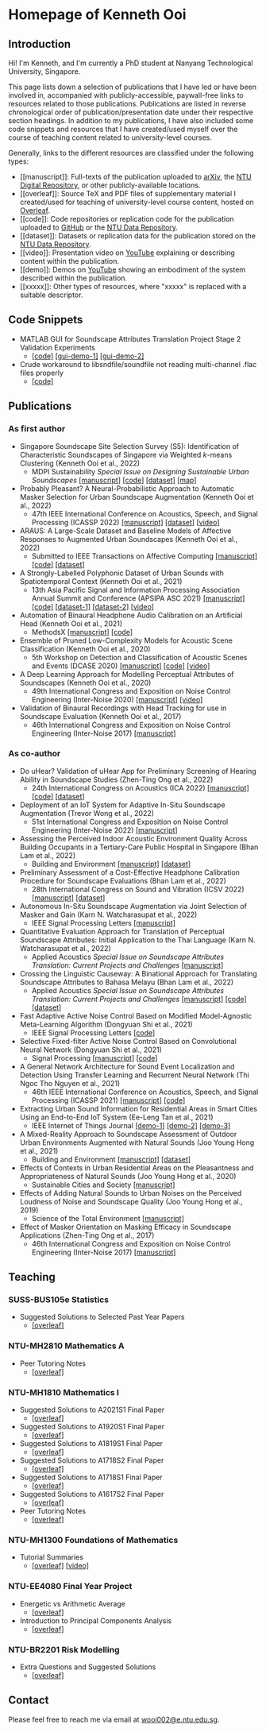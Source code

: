 # Homepage of Kenneth Ooi

## Introduction

Hi! I'm Kenneth, and I'm currently a PhD student at Nanyang Technological University, Singapore.

This page lists down a selection of publications that I have led or have been involved in, accompanied with publicly-accessible, paywall-free links to resources related to those publications. Publications are listed in reverse chronological order of publication/presentation date under their respective section headings. In addition to my publications, I have also included some code snippets and resources that I have created/used myself over the course of teaching content related to university-level courses.

Generally, links to the different resources are classified under the following types:
- [[manuscript]]: Full-texts of the publication uploaded to [arXiv](https://arxiv.org/), the [NTU Digital Repository](https://dr.ntu.edu.sg/), or other publicly-available locations.
- [[overleaf]]: Source TeX and PDF files of supplementary material I created/used for teaching of university-level course content, hosted on [Overleaf](https://www.overleaf.com/).
- [[code]]: Code repositories or replication code for the publication uploaded to [GitHub](https://github.com/) or the [NTU Data Repository](https://researchdata.ntu.edu.sg/).
- [[dataset]]: Datasets or replication data for the publication stored on the [NTU Data Repository](https://researchdata.ntu.edu.sg/).
- [[video]]: Presentation video on [YouTube](https://www.youtube.com/) explaining or describing content within the publication.
- [[demo]]: Demos on [YouTube](https://www.youtube.com/) showing an embodiment of the system described within the publication.
- [[xxxxx]]: Other types of resources, where "xxxxx" is replaced with a suitable descriptor.

## Code Snippets

- MATLAB GUI for Soundscape Attributes Translation Project Stage 2 Validation Experiments 
  - [[code]](https://github.com/kenowr/satp-gui) [[gui-demo-1]](https://www.youtube.com/watch?v=TRRQxgYLnUE) [[gui-demo-2]](https://www.youtube.com/watch?v=LyxceoRABsc) 
- Crude workaround to libsndfile/soundfile not reading multi-channel .flac files properly 
  - [[code]](https://github.com/kenowr/read_flac) 

## Publications

### As first author

- Singapore Soundscape Site Selection Survey (S5): Identification of Characteristic Soundscapes of Singapore via Weighted _k_-means Clustering (Kenneth Ooi et al., 2022)
  - MDPI Sustainability _Special Issue on Designing Sustainable Urban Soundscapes_ [[manuscript]](https://doi.org/10.3390/su14127485) [[code]](https://github.com/ntudsp/singapore-soundscape-site-selection-survey) [[dataset]](https://doi.org/10.21979/N9/BBBPMO) [[map]](https://www.google.com/maps/d/u/0/edit?mid=16fjoOwG-AnmwhTfc4MR11DrL_6iDL979) 
- Probably Pleasant? A Neural-Probabilistic Approach to Automatic Masker Selection for Urban Soundscape Augmentation (Kenneth Ooi et al., 2022)
  - 47th IEEE International Conference on Acoustics, Speech, and Signal Processing (ICASSP 2022) [[manuscript]](https://hdl.handle.net/10356/158000) [[dataset]](https://doi.org/10.21979/N9/YSJQKD) [[video]](https://www.youtube.com/watch?v=5Fy1fbZOjfQ) 
- ARAUS: A Large-Scale Dataset and Baseline Models of Affective Responses to Augmented Urban Soundscapes (Kenneth Ooi et al., 2022)
  - Submitted to IEEE Transactions on Affective Computing [[manuscript]](https://doi.org/10.48550/arXiv.2207.01078) [[code]](https://github.com/ntudsp/araus-dataset-baseline-models) [[dataset]](https://doi.org/10.21979/N9/9OTEVX) 
- A Strongly-Labelled Polyphonic Dataset of Urban Sounds with Spatiotemporal Context (Kenneth Ooi et al., 2021)
  - 13th Asia Pacific Signal and Information Processing Association Annual Summit and Conference (APSIPA ASC 2021) [[manuscript]](https://arxiv.org/abs/2111.02006) [[code]](https://github.com/ntudsp/singapura) [[dataset-1]](https://doi.org/10.21979/N9/Y8UQ6F) [[dataset-2]](https://zenodo.org/record/5645825#.Ywey8RxBzdw) [[video]](https://www.youtube.com/watch?v=wSO1xNUIouo) 
- Automation of Binaural Headphone Audio Calibration on an Artificial Head (Kenneth Ooi et al., 2021)
  - MethodsX [[manuscript]](https://doi.org/10.1016/j.mex.2021.101288) [[code]](https://doi.org/10.21979/N9/0KYIAU) 
- Ensemble of Pruned Low-Complexity Models for Acoustic Scene Classification (Kenneth Ooi et al., 2020)
  - 5th Workshop on Detection and Classification of Acoustic Scenes and Events (DCASE 2020) [[manuscript]](https://dcase.community/documents/workshop2020/proceedings/DCASE2020Workshop_Ooi_24.pdf) [[code]](https://github.com/kenowr/DCASE-2020-Task-1B) [[video]](https://www.youtube.com/watch?v=CiaBpajZLDU) 
- A Deep Learning Approach for Modelling Perceptual Attributes of Soundscapes (Kenneth Ooi et al., 2020)
  - 49th International Congress and Exposition on Noise Control Engineering (Inter-Noise 2020) [[manuscript]](https://www.researchgate.net/publication/344609366_A_deep_learning_approach_for_modelling_perceptual_attributes_of_soundscapes) [[video]](https://www.youtube.com/watch?v=G9zwq1nGZjQ) 
- Validation of Binaural Recordings with Head Tracking for use in Soundscape Evaluation (Kenneth Ooi et al., 2017)
  - 46th International Congress and Exposition on Noise Control Engineering (Inter-Noise 2017) [[manuscript]](https://www.researchgate.net/publication/319435678_Validation_of_binaural_recordings_with_head_tracking_for_use_in_soundscape_evaluation) 

### As co-author

- Do uHear? Validation of uHear App for Preliminary Screening of Hearing Ability in Soundscape Studies (Zhen-Ting Ong et al., 2022)
  - 24th International Congress on Acoustics (ICA 2022) [[manuscript]](https://arxiv.org/abs/2207.09221) [[code]](https://github.com/ntudsp/douHear) [[dataset]](https://doi.org/10.21979/N9/JQDI6F) 
- Deployment of an IoT System for Adaptive In-Situ Soundscape Augmentation (Trevor Wong et al., 2022)
  - 51st International Congress and Exposition on Noise Control Engineering (Inter-Noise 2022) [[manuscript]](https://arxiv.org/abs/2204.13890) 
- Assessing the Perceived Indoor Acoustic Environment Quality Across Building Occupants in a Tertiary-Care Public Hospital in Singapore (Bhan Lam et al., 2022)
  - Building and Environment [[manuscript]](https://psyarxiv.com/tae9j/) [[dataset]](https://doi.org/10.21979/N9/YSQNDY) 
- Preliminary Assessment of a Cost-Effective Headphone Calibration Procedure for Soundscape Evaluations (Bhan Lam et al., 2022)
  - 28th International Congress on Sound and Vibration (ICSV 2022) [[manuscript]](https://arxiv.org/abs/2205.04728) [[dataset]](https://doi.org/10.21979/N9/AUE2LL) 
- Autonomous In-Situ Soundscape Augmentation via Joint Selection of Masker and Gain (Karn N. Watcharasupat et al., 2022)
  - IEEE Signal Processing Letters [[manuscript]](https://arxiv.org/abs/2204.13883) 
- Quantitative Evaluation Approach for Translation of Perceptual Soundscape Attributes: Initial Application to the Thai Language (Karn N. Watcharasupat et al., 2022)
  - Applied Acoustics _Special Issue on Soundscape Attributes Translation: Current Projects and Challenges_ [[manuscript]](https://arxiv.org/abs/2203.12245) 
- Crossing the Linguistic Causeway: A Binational Approach for Translating Soundscape Attributes to Bahasa Melayu (Bhan Lam et al., 2022)
  - Applied Acoustics _Special Issue on Soundscape Attributes Translation: Current Projects and Challenges_ [[manuscript]](https://arxiv.org/abs/2206.03104) [[code]](https://github.com/ntudsp/satp-zsm-stage1) [[dataset]](https://doi.org/10.21979/N9/0NE37R) 
- Fast Adaptive Active Noise Control Based on Modified Model-Agnostic Meta-Learning Algorithm (Dongyuan Shi et al., 2021)
  - IEEE Signal Processing Letters [[code]](https://github.com/ShiDongyuan/Meta) 
- Selective Fixed-filter Active Noise Control Based on Convolutional Neural Network (Dongyuan Shi et al., 2021)
  - Signal Processing [[manuscript]](https://www.researchgate.net/publication/354359563_Selective_Fixed-filter_Active_Noise_Control_Based_on_Convolutional_Neural_Network) [[code]](https://github.com/ShiDongyuan/Selective_ANC_CNN) 
- A General Network Architecture for Sound Event Localization and Detection Using Transfer Learning and Recurrent Neural Network (Thi Ngoc Tho Nguyen et al., 2021)
  - 46th IEEE International Conference on Acoustics, Speech, and Signal Processing (ICASSP 2021) [[manuscript]](https://arxiv.org/abs/2011.07859) [[code]](https://github.com/thomeou/General-network-architecture-for-sound-event-localization-and-detection) 
- Extracting Urban Sound Information for Residential Areas in Smart Cities Using an End-to-End IoT System (Ee-Leng Tan et al., 2021)
  - IEEE Internet of Things Journal [[demo-1]](https://www.youtube.com/watch?v=cs5Uyej8Tys) [[demo-2]](https://www.youtube.com/watch?v=nLat0VSxI6U) [[demo-3]](https://www.youtube.com/watch?v=EZ7ahcXZOmA) 
- A Mixed-Reality Approach to Soundscape Assessment of Outdoor Urban Environments Augmented with Natural Sounds (Joo Young Hong et al., 2021)
  - Building and Environment [[manuscript]](https://www.semanticscholar.org/paper/A-mixed-reality-approach-to-soundscape-assessment-Hong-Lam/e354f010abdcc789eee1b02bf882198bf27c492d) [[dataset]](https://doi.org/10.21979/N9/KE0901) 
- Effects of Contexts in Urban Residential Areas on the Pleasantness and Appropriateness of Natural Sounds (Joo Young Hong et al., 2020)
  - Sustainable Cities and Society [[manuscript]](https://discovery.ucl.ac.uk/id/eprint/10111355/1/SCSI_DRNTU.pdf) 
- Effects of Adding Natural Sounds to Urban Noises on the Perceived Loudness of Noise and Soundscape Quality (Joo Young Hong et al., 2019)
  - Science of the Total Environment [[manuscript]](https://www.researchgate.net/publication/337404409_Effects_of_adding_natural_sounds_to_urban_noises_on_the_perceived_loudness_of_noise_and_soundscape_quality) 
- Effect of Masker Orientation on Masking Efficacy in Soundscape Applications (Zhen-Ting Ong et al., 2017)
  - 46th International Congress and Exposition on Noise Control Engineering (Inter-Noise 2017) [[manuscript]](https://hdl.handle.net/10356/88227) 

## Teaching

### SUSS-BUS105e Statistics

- Suggested Solutions to Selected Past Year Papers 
  - [[overleaf]](https://www.overleaf.com/read/nbtrnsrzbcdw) 

### NTU-MH2810 Mathematics A

- Peer Tutoring Notes 
  - [[overleaf]](https://www.overleaf.com/read/rdrqvkdpppcr) 

### NTU-MH1810 Mathematics I

- Suggested Solutions to A2021S1 Final Paper 
  - [[overleaf]](https://www.overleaf.com/read/mmyjmfbtbkhd) 
- Suggested Solutions to A1920S1 Final Paper 
  - [[overleaf]](https://www.overleaf.com/read/tpnznqxkpyfk) 
- Suggested Solutions to A1819S1 Final Paper 
  - [[overleaf]](https://www.overleaf.com/read/zdjtqctbbkws) 
- Suggested Solutions to A1718S2 Final Paper 
  - [[overleaf]](https://www.overleaf.com/read/rykzjvnkqdvk) 
- Suggested Solutions to A1718S1 Final Paper 
  - [[overleaf]](https://www.overleaf.com/read/bsfywschrgqh) 
- Suggested Solutions to A1617S2 Final Paper 
  - [[overleaf]](https://www.overleaf.com/read/zxfsgpknvfpx) 
- Peer Tutoring Notes 
  - [[overleaf]](https://www.overleaf.com/read/dbdxthpmsmvb) 

### NTU-MH1300 Foundations of Mathematics

- Tutorial Summaries 
  - [[overleaf]](https://www.overleaf.com/read/kwwzvsxrknfq) [[video]](https://entuedu-my.sharepoint.com/personal/wooi002_e_ntu_edu_sg/_layouts/15/onedrive.aspx?id=%2Fpersonal%2Fwooi002%5Fe%5Fntu%5Fedu%5Fsg%2FDocuments%2FMH1300&ga=1) 

### NTU-EE4080 Final Year Project

- Energetic vs Arithmetic Average 
  - [[overleaf]](https://www.overleaf.com/read/hbxygyvgkbkt) 
- Introduction to Principal Components Analysis 
  - [[overleaf]](https://www.overleaf.com/read/hpqhsxwfwfhs) 

### NTU-BR2201 Risk Modelling

- Extra Questions and Suggested Solutions 
  - [[overleaf]](https://www.overleaf.com/read/dvqjkkwcvqjn)
 
## Contact

Please feel free to reach me via email at [wooi002@e.ntu.edu.sg](mailto:wooi002@e.ntu.edu.sg).

